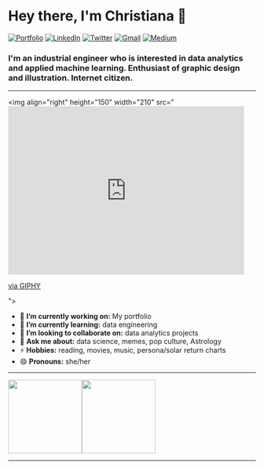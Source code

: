 
<h1 align="left"> Hey there, I'm Christiana 👋 </h1>

<p align="left">
   <a href="https://dewith.co/"><img alt="Portfolio" src="https://img.shields.io/badge/-dewith.co-black?style=flat-square&logo=squarespace&logoColor=white&link=https://dewith.co/"></a>
   <a href="https://www.linkedin.com/in/chrisadew/"><img alt="LinkedIn" src="https://img.shields.io/badge/-chrisadew-black?style=flat-square&logo=Linkedin&logoColor=white&link=https://www.linkedin.com/in/chrisadew/"></a>
   <a href="https://twitter.com/DewithMiramon"><img alt="Twitter" src="https://img.shields.io/badge/-@DewithMiramon-black?style=flat-square&logo=twitter&logoColor=white&link=https://twitter.com/DewithMiramon"></a>
   <a href="mailto:dewithmiramon@gmail.com"><img alt="Gmail" src="https://img.shields.io/badge/-dewithmiramon@gmail.com-black?style=flat-square&logo=Gmail&logoColor=white&link=mailto:dewithmiramon@gmail.com"></a>
   <a href="https://medium.com/@dewith"><img alt="Medium" src="https://img.shields.io/badge/-@dewith-03a57a?style=flat-square&color=000000&labelColor=000000&logo=Medium&link=https://medium.com/@dewith"></a>
</p>

<h3 align="left">  I'm an industrial engineer who is interested in data analytics and applied machine learning. Enthusiast of graphic design and illustration. Internet citizen. </h3>

---

<img align="right" height="150" width="210" src="<iframe src="https://giphy.com/embed/xT9C25UNTwfZuk85WP" width="480" height="343" frameBorder="0" class="giphy-embed" allowFullScreen></iframe><p><a href="https://giphy.com/gifs/Giflytics-gif-jazminantoinette-giflytics-xT9C25UNTwfZuk85WP">via GIPHY</a></p>">

- 🔭 **I’m currently working on:** My portfolio
- 🌱 **I’m currently learning:** data engineering
- 👯 **I’m looking to collaborate on:** data analytics projects
- 💬 **Ask me about:** data science, memes, pop culture, Astrology
- ⚡ **Hobbies:** reading, movies, music, persona/solar return charts
- 😄 **Pronouns:** she/her

---

<a href="https://dewith.co/"><img height="150px" src="https://github-readme-stats.vercel.app/api?username=dewith&show_icons=true&hide_title=true&hide_border=true&theme=graywhite" /><img height="150px" src="https://github-readme-stats.vercel.app/api/top-langs/?username=dewith&show_icons=true&layout=compact&langs_count=6&hide_title=true&hide_border=true&theme=graywhite" /></a>


---

<!-- Proudly created with GPRM ( https://gprm.itsvg.in ) -->
<!--
**chrisadew55/chrisadew55** is a ✨ _special_ ✨ repository because its `README.md` (this file) appears on your GitHub profile.

Here are some ideas to get you started:

- 🔭 I’m currently working on ...
- 🌱 I’m currently learning all about Python and SQL
- 💬 Brainstorm with me over tech, social media algorithms, and astrology
- 📫 Feel free to ping me on LinkedIn!
- 😄 Pronouns: she/her
- ⚡ Fun fact: I'm also studying for the CAPISAR exam :)
-->
